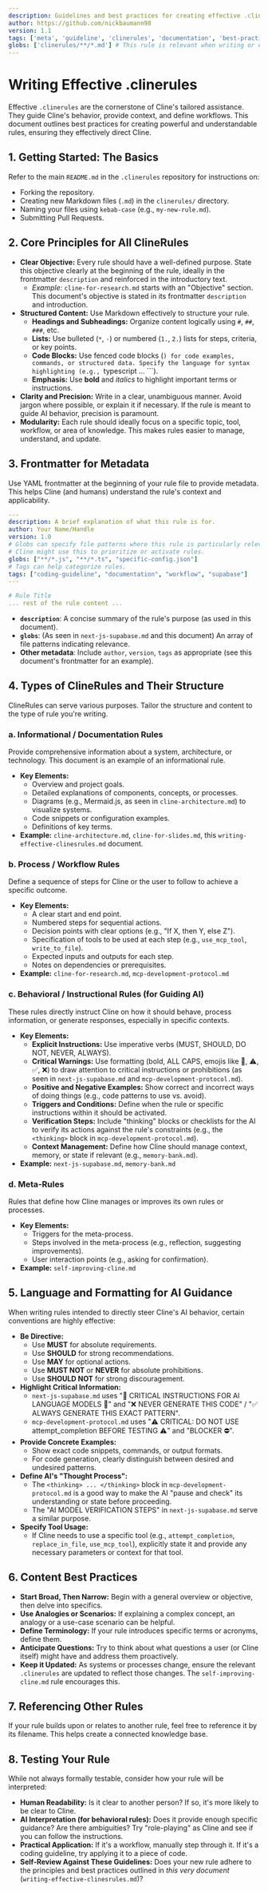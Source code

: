 ```yaml
---
description: Guidelines and best practices for creating effective .clinerules to guide Cline's behavior, knowledge, and workflows.
author: https://github.com/nickbaumann98
version: 1.1
tags: ['meta', 'guideline', 'clinerules', 'documentation', 'best-practices']
globs: ['clinerules/**/*.md'] # This rule is relevant when writing or editing any .clinerule
---
```


# Writing Effective .clinerules

Effective `.clinerules` are the cornerstone of Cline's tailored assistance. They guide Cline's behavior, provide context, and define workflows. This document outlines best practices for creating powerful and understandable rules, ensuring they effectively direct Cline.

## 1. Getting Started: The Basics

Refer to the main `README.md` in the `.clinerules` repository for instructions on:

- Forking the repository.
- Creating new Markdown files (`.md`) in the `clinerules/` directory.
- Naming your files using `kebab-case` (e.g., `my-new-rule.md`).
- Submitting Pull Requests.

## 2. Core Principles for All ClineRules

- **Clear Objective:** Every rule should have a well-defined purpose. State this objective clearly at the beginning of the rule, ideally in the frontmatter `description` and reinforced in the introductory text.
  - _Example:_ `cline-for-research.md` starts with an "Objective" section. This document's objective is stated in its frontmatter `description` and introduction.
- **Structured Content:** Use Markdown effectively to structure your rule.
  - **Headings and Subheadings:** Organize content logically using `#`, `##`, `###`, etc.
  - **Lists:** Use bulleted (`*`, `-`) or numbered (`1.`, `2.`) lists for steps, criteria, or key points.
  - **Code Blocks:** Use fenced code blocks (`) for code examples, commands, or structured data. Specify the language for syntax highlighting (e.g., `typescript ... ```).
  - **Emphasis:** Use **bold** and _italics_ to highlight important terms or instructions.
- **Clarity and Precision:** Write in a clear, unambiguous manner. Avoid jargon where possible, or explain it if necessary. If the rule is meant to guide AI behavior, precision is paramount.
- **Modularity:** Each rule should ideally focus on a specific topic, tool, workflow, or area of knowledge. This makes rules easier to manage, understand, and update.

## 3. Frontmatter for Metadata

Use YAML frontmatter at the beginning of your rule file to provide metadata. This helps Cline (and humans) understand the rule's context and applicability.

```yaml
---
description: A brief explanation of what this rule is for.
author: Your Name/Handle
version: 1.0
# Globs can specify file patterns where this rule is particularly relevant.
# Cline might use this to prioritize or activate rules.
globs: ["**/*.js", "**/*.ts", "specific-config.json"]
# Tags can help categorize rules.
tags: ["coding-guideline", "documentation", "workflow", "supabase"]
---

# Rule Title
... rest of the rule content ...
```

- **`description`**: A concise summary of the rule's purpose (as used in this document).
- **`globs`**: (As seen in `next-js-supabase.md` and this document) An array of file patterns indicating relevance.
- **Other metadata**: Include `author`, `version`, `tags` as appropriate (see this document's frontmatter for an example).

## 4. Types of ClineRules and Their Structure

ClineRules can serve various purposes. Tailor the structure and content to the type of rule you're writing.

### a. Informational / Documentation Rules

Provide comprehensive information about a system, architecture, or technology. This document is an example of an informational rule.

- **Key Elements:**
  - Overview and project goals.
  - Detailed explanations of components, concepts, or processes.
  - Diagrams (e.g., Mermaid.js, as seen in `cline-architecture.md`) to visualize systems.
  - Code snippets or configuration examples.
  - Definitions of key terms.
- **Example:** `cline-architecture.md`, `cline-for-slides.md`, this `writing-effective-clinesrules.md` document.

### b. Process / Workflow Rules

Define a sequence of steps for Cline or the user to follow to achieve a specific outcome.

- **Key Elements:**
  - A clear start and end point.
  - Numbered steps for sequential actions.
  - Decision points with clear options (e.g., "If X, then Y, else Z").
  - Specification of tools to be used at each step (e.g., `use_mcp_tool`, `write_to_file`).
  - Expected inputs and outputs for each step.
  - Notes on dependencies or prerequisites.
- **Example:** `cline-for-research.md`, `mcp-development-protocol.md`

### c. Behavioral / Instructional Rules (for Guiding AI)

These rules directly instruct Cline on how it should behave, process information, or generate responses, especially in specific contexts.

- **Key Elements:**
  - **Explicit Instructions:** Use imperative verbs (MUST, SHOULD, DO NOT, NEVER, ALWAYS).
  - **Critical Warnings:** Use formatting (bold, ALL CAPS, emojis like 🚨, ⚠️, ✅, ❌) to draw attention to critical instructions or prohibitions (as seen in `next-js-supabase.md` and `mcp-development-protocol.md`).
  - **Positive and Negative Examples:** Show correct and incorrect ways of doing things (e.g., code patterns to use vs. avoid).
  - **Triggers and Conditions:** Define when the rule or specific instructions within it should be activated.
  - **Verification Steps:** Include "thinking" blocks or checklists for the AI to verify its actions against the rule's constraints (e.g., the `<thinking>` block in `mcp-development-protocol.md`).
  - **Context Management:** Define how Cline should manage context, memory, or state if relevant (e.g., `memory-bank.md`).
- **Example:** `next-js-supabase.md`, `memory-bank.md`

### d. Meta-Rules

Rules that define how Cline manages or improves its own rules or processes.

- **Key Elements:**
  - Triggers for the meta-process.
  - Steps involved in the meta-process (e.g., reflection, suggesting improvements).
  - User interaction points (e.g., asking for confirmation).
- **Example:** `self-improving-cline.md`

## 5. Language and Formatting for AI Guidance

When writing rules intended to directly steer Cline's AI behavior, certain conventions are highly effective:

- **Be Directive:**
  - Use **MUST** for absolute requirements.
  - Use **SHOULD** for strong recommendations.
  - Use **MAY** for optional actions.
  - Use **MUST NOT** or **NEVER** for absolute prohibitions.
  - Use **SHOULD NOT** for strong discouragement.
- **Highlight Critical Information:**
  - `next-js-supabase.md` uses "🚨 CRITICAL INSTRUCTIONS FOR AI LANGUAGE MODELS 🚨" and "❌ NEVER GENERATE THIS CODE" / "✅ ALWAYS GENERATE THIS EXACT PATTERN".
  - `mcp-development-protocol.md` uses "⚠️ CRITICAL: DO NOT USE attempt_completion BEFORE TESTING ⚠️" and "BLOCKER ⛔️".
- **Provide Concrete Examples:**
  - Show exact code snippets, commands, or output formats.
  - For code generation, clearly distinguish between desired and undesired patterns.
- **Define AI's "Thought Process":**
  - The `<thinking> ... </thinking>` block in `mcp-development-protocol.md` is a good way to make the AI "pause and check" its understanding or state before proceeding.
  - The "AI MODEL VERIFICATION STEPS" in `next-js-supabase.md` serve a similar purpose.
- **Specify Tool Usage:**
  - If Cline needs to use a specific tool (e.g., `attempt_completion`, `replace_in_file`, `use_mcp_tool`), explicitly state it and provide any necessary parameters or context for that tool.

## 6. Content Best Practices

- **Start Broad, Then Narrow:** Begin with a general overview or objective, then delve into specifics.
- **Use Analogies or Scenarios:** If explaining a complex concept, an analogy or a use-case scenario can be helpful.
- **Define Terminology:** If your rule introduces specific terms or acronyms, define them.
- **Anticipate Questions:** Try to think about what questions a user (or Cline itself) might have and address them proactively.
- **Keep it Updated:** As systems or processes change, ensure the relevant `.clinerules` are updated to reflect those changes. The `self-improving-cline.md` rule encourages this.

## 7. Referencing Other Rules

If your rule builds upon or relates to another rule, feel free to reference it by its filename. This helps create a connected knowledge base.

## 8. Testing Your Rule

While not always formally testable, consider how your rule will be interpreted:

- **Human Readability:** Is it clear to another person? If so, it's more likely to be clear to Cline.
- **AI Interpretation (for behavioral rules):** Does it provide enough specific guidance? Are there ambiguities? Try "role-playing" as Cline and see if you can follow the instructions.
- **Practical Application:** If it's a workflow, manually step through it. If it's a coding guideline, try applying it to a piece of code.
- **Self-Review Against These Guidelines:** Does your new rule adhere to the principles and best practices outlined in _this very document_ (`writing-effective-clinesrules.md`)?
